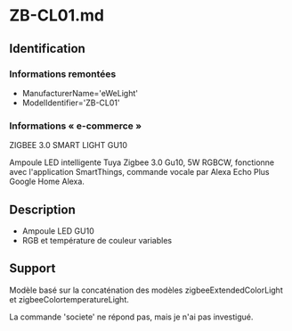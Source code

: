 # ZB-CL01.md

## Identification

### Informations remontées

* ManufacturerName='eWeLight'
* ModelIdentifier='ZB-CL01'

### Informations « e-commerce »

ZIGBEE 3.0 SMART LIGHT GU10

Ampoule LED intelligente Tuya Zigbee 3.0 Gu10, 5W RGBCW, fonctionne avec l'application SmartThings, commande vocale par Alexa Echo Plus Google Home Alexa.

## Description

* Ampoule LED GU10
* RGB et température de couleur variables

## Support

Modèle basé sur la concaténation des modèles zigbeeExtendedColorLight et zigbeeColortemperatureLight.

La commande 'societe' ne répond pas, mais je n'ai pas investigué.